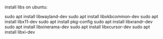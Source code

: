 

install libs on ubuntu:

sudo apt install libwayland-dev
sudo apt install libxkbcommon-dev
sudo apt install libx11-dev
sudo apt install pkg-config
sudo apt install libxrandr-dev
sudo apt install libxinerama-dev
sudo apt install libxcursor-dev
sudo apt install libxi-dev